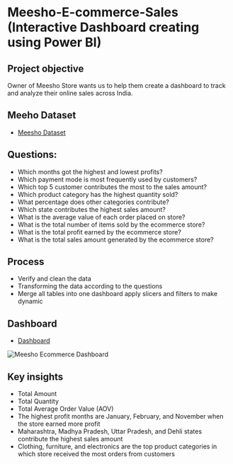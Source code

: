 # Meesho-E-commerce-Sales (Interactive Dashboard creating using Power BI)

## Project objective
Owner of Meesho Store wants us to help them create a dashboard to track and analyze their online sales across India.

## Meeho Dataset 
- <a href = "https://github.com/Tehreem112/Meesho-Ecommerce-Sales">Meesho Dataset</a>

## Questions: 
- Which months got the highest and lowest profits?
- Which payment mode is most frequently used by customers?
- Which top 5 customer contributes the most to the sales amount?
- Which product category has the highest quantity sold?
- What percentage does other categories  contribute?
- Which state contributes the highest sales amount?
- What is the average value of each order placed on store?
- What is the total number of items sold by the ecommerce store?
- What is the total profit earned by the ecommerce store?
- What is the total sales amount generated by the ecommerce store?

## Process
- Verify and clean the data
- Transforming the data according to the questions
- Merge all tables into one dashboard apply slicers and filters to make dynamic

## Dashboard
- <a href = "https://github.com/Tehreem112/Meesho-Ecommerce-Sales/blob/main/Meesho%20Ecommerce%20Dashboard.png">Dashboard</a>

![Meesho Ecommerce Dashboard](https://github.com/user-attachments/assets/d02d1e22-1326-42ad-b657-2bd9a7fab2aa)

## Key insights
- Total Amount
- Total Quantity
- Total Average Order Value (AOV)
- The highest profit months are January, February, and November when   the store earned more profit 
- Maharashtra, Madhya Pradesh, Uttar Pradesh, and Dehli states contribute the highest sales amount
- Clothing, furniture, and electronics  are the top product categories in which store received the most orders from customers


